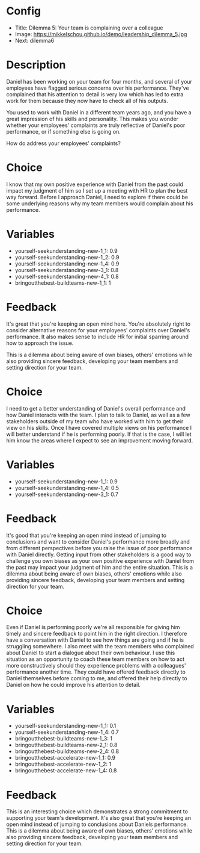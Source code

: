 # Config
 - Title: Dilemma 5: Your team is complaining over a colleague
 - Image: https://mikkelschou.github.io/demo/leadership_dilemma_5.jpg
 - Next: dilemma6

# Description
Daniel has been working on your team for four months, and several of your employees have flagged serious concerns over his performance. They've complained that his attention to detail is very low which has led to extra work for them because they now have to check all of his outputs. 

You used to work with Daniel in a different team years ago, and you have a great impression of his skills and personality. This makes you wonder whether your employees' complaints are truly reflective of Daniel's poor performance, or if something else is going on.

How do address your employees' complaints?

# Choice
I know that my own positive experience with Daniel from the past could impact my judgment of him so I set up a meeting with HR to plan the best way forward. Before I approach Daniel, I need to explore if there could be some underlying reasons why my team members would complain about his performance. 

# Variables
- yourself-seekunderstanding-new-1_1: 0.9
- yourself-seekunderstanding-new-1_2: 0.9
- yourself-seekunderstanding-new-1_4: 0.9
- yourself-seekunderstanding-new-3_1: 0.8
- yourself-seekunderstanding-new-4_1: 0.8
- bringoutthebest-buildteams-new-1_1: 1

# Feedback

It's great that you're keeping an open mind here. You're absolutely right to consider alternative reasons for your employees' complaints over Daniel's performance. It also makes sense to include HR for initial sparring around how to approach the issue. 

This is a dilemma about being aware of own biases, others' emotions while also providing sincere feedback, developing your team members  and setting direction for your team.


# Choice
I need to get a better understanding of Daniel's overall performance and how Daniel interacts with the team. I plan to talk to Daniel, as well as a few stakeholders outside of my team who have worked with him to get their view on his skills. Once I have covered multiple views on his performance I will better understand if he is performing poorly. If that is the case, I will let him know the areas where I expect to see an improvement moving forward.

# Variables
- yourself-seekunderstanding-new-1_1: 0.9
- yourself-seekunderstanding-new-1_4: 0.5
- yourself-seekunderstanding-new-3_1: 0.7

# Feedback
It's good that you're keeping an open mind instead of jumping to conclusions and want to consider Daniel's performance more broadly and from different perspectives before you raise the issue of poor performance with Daniel directly. Getting input from other stakeholders is a good way to challenge you own biases as your own positive experience with Daniel from the past may impact your judgment of him and the entire situation.
This is a dilemma about being aware of own biases, others' emotions while also providing sincere feedback, developing your team members  and setting direction for your team.




# Choice
Even if Daniel is performing poorly we're all responsible for giving him timely and sincere feedback to point him in the right direction. I therefore have a conversation with Daniel to see how things are going and if he is struggling somewhere. I also meet with the team members who complained about Daniel to start a dialogue about their own behaviour. I use this situation as an opportunity to coach these team members on how to act more constructively should they experience problems with a colleagues' performance another time. They could have offered feedback directly to Daniel themselves before coming to me, and offered their help directly to Daniel on how he could improve his attention to detail.

# Variables
- yourself-seekunderstanding-new-1_1: 0.1
- yourself-seekunderstanding-new-1_4: 0.7
- bringoutthebest-buildteams-new-1_3: 1
- bringoutthebest-buildteams-new-2_1: 0.8
- bringoutthebest-buildteams-new-2_4: 0.8
- bringoutthebest-accelerate-new-1_1: 0.9
- bringoutthebest-accelerate-new-1_2: 1
- bringoutthebest-accelerate-new-1_4: 0.8



# Feedback
This is an interesting choice which demonstrates a strong commitment to supporting your team's development. It's also great that you're keeping an open mind instead of jumping to conclusions about Daniels performance. 
This is a dilemma about being aware of own biases, others' emotions while also providing sincere feedback, developing your team members and setting direction for your team.








